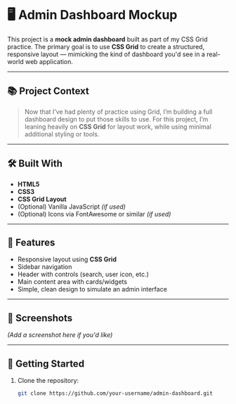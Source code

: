 # 🖥️ Admin Dashboard Mockup

This project is a **mock admin dashboard** built as part of my CSS Grid practice. The primary goal is to use **CSS Grid** to create a structured, responsive layout — mimicking the kind of dashboard you'd see in a real-world web application.

---

## 📚 Project Context

> Now that I’ve had plenty of practice using Grid, I’m building a full dashboard design to put those skills to use. For this project, I’m leaning heavily on **CSS Grid** for layout work, while using minimal additional styling or tools.

---

## 🛠️ Built With

- **HTML5**
- **CSS3**
- **CSS Grid Layout**
- (Optional) Vanilla JavaScript *(if used)*
- (Optional) Icons via FontAwesome or similar *(if used)*

---

## 🎯 Features

- Responsive layout using **CSS Grid**
- Sidebar navigation
- Header with controls (search, user icon, etc.)
- Main content area with cards/widgets
- Simple, clean design to simulate an admin interface

---

## 📸 Screenshots

*(Add a screenshot here if you'd like)*

---

## 🚀 Getting Started

1. Clone the repository:
   ```bash
   git clone https://github.com/your-username/admin-dashboard.git
